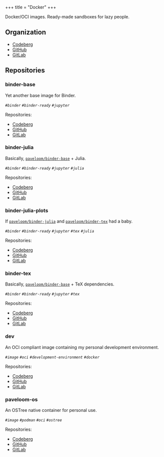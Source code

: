 +++
title = "Docker"
+++

Docker/OCI images. Ready-made sandboxes for lazy people.

## Organization

- [Codeberg](https://codeberg.org/paveloom-d)
- [GitHub](https://github.com/paveloom-d)
- [GitLab](https://gitlab.com/paveloom-g/docker)

## Repositories

### binder-base

Yet another base image for Binder.

*`#binder` `#binder-ready` `#jupyter`*

Repositories:

- [Codeberg](https://codeberg.org/paveloom-d/binder-base)
- [GitHub](https://github.com/paveloom-d/binder-base)
- [GitLab](https://gitlab.com/paveloom-g/docker/binder-base)

### binder-julia

Basically, [`paveloom/binder-base`](#binder-base) + Julia.

*`#binder` `#binder-ready` `#jupyter` `#julia`*

Repositories:

- [Codeberg](https://codeberg.org/paveloom-d/binder-julia)
- [GitHub](https://github.com/paveloom-d/binder-julia)
- [GitLab](https://gitlab.com/paveloom-g/docker/binder-julia)

### binder-julia-plots

If [`paveloom/binder-julia`](#binder-julia) and [`paveloom/binder-tex`](#binder-tex) had a baby.

*`#binder` `#binder-ready` `#jupyter` `#tex` `#julia`*

Repositories:

- [Codeberg](https://codeberg.org/paveloom-d/binder-julia-plots)
- [GitHub](https://github.com/paveloom-d/binder-julia-plots)
- [GitLab](https://gitlab.com/paveloom-g/docker/binder-julia-plots)

### binder-tex

Basically, [`paveloom/binder-base`](#binder-base) + TeX dependencies.

*`#binder` `#binder-ready` `#jupyter` `#tex`*

Repositories:

- [Codeberg](https://codeberg.org/paveloom-d/binder-tex)
- [GitHub](https://github.com/paveloom-d/binder-tex)
- [GitLab](https://gitlab.com/paveloom-g/docker/binder-tex)

### dev

An OCI compliant image containing my personal development environment.

*`#image` `#oci` `#development-environment` `#docker`*

Repositories:

- [Codeberg](https://codeberg.org/paveloom-d/dev)
- [GitHub](https://github.com/paveloom-d/dev)
- [GitLab](https://gitlab.com/paveloom-g/docker/dev)

### paveloom-os

An OSTree native container for personal use.

*`#image` `#podman` `#oci` `#ostree`*

Repositories:

- [Codeberg](https://codeberg.org/paveloom-d/paveloom-os)
- [GitHub](https://github.com/paveloom-d/paveloom-os)
- [GitLab](https://gitlab.com/paveloom-g/docker/paveloom-os)

